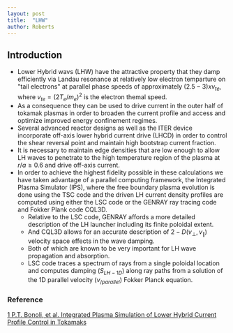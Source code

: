 ```yaml
---
layout: post
title:  "LHW"
author: Roberts
---
```


## Introduction
* Lower Hybrid wavs (LHW) have the attractive property that they damp efficiently via Landau resonance at relatively low electron temparture on "tail electrons" at parallel phase speeds of approximately $(2.5 - 3) x v_{te}$, where $v_{te}=(2T_e/m_e)^2$ is the electron themal speed.
* As a consequence they can be used to drive current in the outer half of tokamak plasmas in order to broaden the current profile and access and optimize improved energy confinement regimes.
* Several advanced reactor designs as well as the ITER device incorporate off-axis lower hybrid current drive (LHCD) in order to control the shear reversal point and maintain high bootstrap current fraction.
* It is necessary to maintain edge densities that are low enough to allow LH waves to penetrate to the high temperature region of the plasma at $r/a \geq 0.6$ and drive off-axis current.
* In order to achieve the highest fidelity possible in these calculations we have taken advantage of a parallel computing framework, the Integrated Plasma Simulator (IPS), where the free boundary plasma evolution is done using the TSC code and the driven LH current density profiles are computed using either the LSC code or the GENRAY ray tracing code and Fokker Plank code CQL3D.
	* Relative to the LSC code, GENRAY affords a more detailed description of the LH launcher including its finite poloidal extent.
	* And CQL3D allows for an accurate description of $2-D(v_{\bot},v_{\parallel})$ velocity space effects in the wave damping.
	* Both of which are known to be very important for LH wave propagation and absorption.
	* LSC code traces a spectrum of rays from a single poloidal location and computes damping ($S_{LH-1D}$) along ray paths from a solution of the 1D parallel velocity ($v_{/parallel}$) Fokker Planck equation.


### Reference
[1 P.T. Bonoli, et al. Integrated Plasma Simulation of Lower Hybrid Current Profile Control in Tokamaks](https://www-internal.psfc.mit.edu/research/alcator/pubs/iaea/2012/Bonoli_IAEA12-paper_THP6-11-v2.pdf)